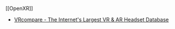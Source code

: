 [[OpenXR]]

- [VRcompare - The Internet's Largest VR & AR Headset Database](https://vr-compare.com/)
